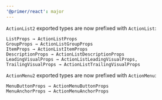 ```yaml
---
'@primer/react': major
---
```


`ActionList2` exported types are now prefixed with `ActionList`:

```
ListProps → ActionListProps
GroupProps → ActionListGroupProps
ItemProps → ActionListItemProps
DescriptionProps → ActionListDescriptionProps
LeadingVisualProps → ActionListLeadingVisualProps,
TrailingVisualProps → ActionListTrailingVisualProps
```

`ActionMenu2` exported types are now prefixed with `ActionMenu`:

```
MenuButtonProps → ActionMenuButtonProps
MenuAnchorProps → ActionMenuAnchorProps
```
